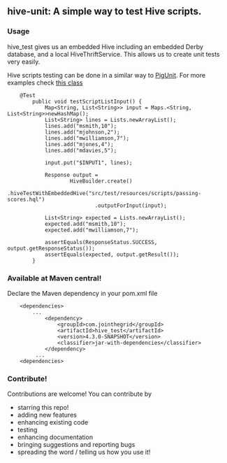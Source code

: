 ## hive-unit: A simple way to test Hive scripts.

### Usage

hive_test gives us an embedded Hive including an embedded Derby database,
and a local HiveThriftService. This allows us to create unit tests very easily.

Hive scripts testing can be done in a similar way to [PigUnit](http://pig.apache.org/docs/r0.8.1/pigunit.html).
For more examples check [this class](https://github.com/jmrozanec/hive_test/blob/master/src/test/java/com/jointhegrid/hive_test/HiveTestTest.java)

        @Test
            public void testScriptListInput() {
                Map<String, List<String>> input = Maps.<String, List<String>>newHashMap();
                List<String> lines = Lists.newArrayList();
                lines.add("msmith,10");
                lines.add("mjohnson,2");
                lines.add("mwilliamson,7");
                lines.add("mjones,4");
                lines.add("mdavies,5");

                input.put("$INPUT1", lines);

                Response output =
                        HiveBuilder.create()
                                .hiveTestWithEmbeddedHive("src/test/resources/scripts/passing-scores.hql")
                                .outputForInput(input);

                List<String> expected = Lists.newArrayList();
                expected.add("msmith,10");
                expected.add("mwilliamson,7");

                assertEquals(ResponseStatus.SUCCESS, output.getResponseStatus());
                assertEquals(expected, output.getResult());
            }


### Available at Maven central!

Declare the Maven dependency in your pom.xml file

        <dependencies>
            ...
                <dependency>
                    <groupId>com.jointhegrid</groupId>
                    <artifactId>hive_test</artifactId>
                    <version>4.3.0-SNAPSHOT</version>
                    <classifier>jar-with-dependencies</classifier>
                </dependency>
             ...
        <dependencies>


### Contribute!

Contributions are welcome! You can contribute by
 * starring this repo!
 * adding new features
 * enhancing existing code
 * testing
 * enhancing documentation
 * bringing suggestions and reporting bugs
 * spreading the word / telling us how you use it!
